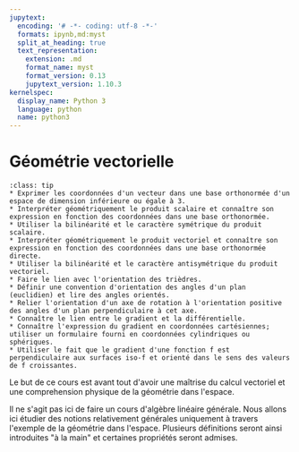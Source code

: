 ```yaml
---
jupytext:
  encoding: '# -*- coding: utf-8 -*-'
  formats: ipynb,md:myst
  split_at_heading: true
  text_representation:
    extension: .md
    format_name: myst
    format_version: 0.13
    jupytext_version: 1.10.3
kernelspec:
  display_name: Python 3
  language: python
  name: python3
---
```

# Géométrie vectorielle

````{admonition} Objectifs
:class: tip
* Exprimer les coordonnées d'un vecteur dans une base orthonormée d'un espace de dimension inférieure ou égale à 3.
* Interpréter géométriquement le produit scalaire et connaître son expression en fonction des coordonnées dans une base orthonormée.
* Utiliser la bilinéarité et le caractère symétrique du produit scalaire.
* Interpréter géométriquement le produit vectoriel et connaître son expression en fonction des coordonnées dans une base orthonormée directe.
* Utiliser la bilinéarité et le caractère antisymétrique du produit vectoriel.
* Faire le lien avec l'orientation des trièdres.
* Définir une convention d'orientation des angles d'un plan (euclidien) et lire des angles orientés.
* Relier l'orientation d'un axe de rotation à l'orientation positive des angles d'un plan perpendiculaire à cet axe.
* Connaître le lien entre le gradient et la différentielle.
* Connaître l'expression du gradient en coordonnées cartésiennes; utiliser un formulaire fourni en coordonnées cylindriques ou sphériques.
* Utiliser le fait que le gradient d'une fonction f est perpendiculaire aux surfaces iso-f et orienté dans le sens des valeurs de f croissantes.
````

Le but de ce cours est avant tout d'avoir une maîtrise du calcul vectoriel et une comprehension physique de la géométrie dans l'espace.

Il ne s'agit pas ici de faire un cours d'algèbre linéaire générale. Nous allons ici étudier des notions relativement générales uniquement à travers l'exemple de la géométrie dans l'espace. Plusieurs définitions seront ainsi introduites "à la main" et certaines propriétés seront admises.

